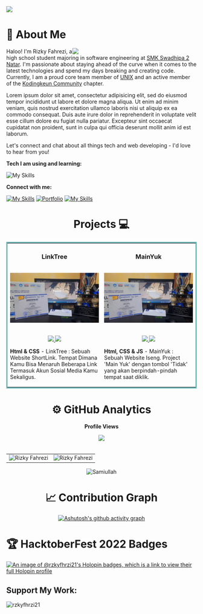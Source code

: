 <img src="https://camo.githubusercontent.com/d348976f3419cd09cf731439742c1b889e3f3cd8e04b2e72e7a219d85b049c37/68747470733a2f2f636c6f75642d6c66697532373079302d6861636b2d636c75622d626f742e76657263656c2e6170702f30666f6f7465722e706e67" >

# 🚀 About Me

<img align="right" src="https://i.imgur.com/840b0PX.gif" width="329">
<p align="left">Haloo! I'm Rizky Fahrezi, a high school student majoring in software engineering at <a href="#">SMK Swadhipa 2 Natar</a>. I'm passionate about staying ahead of the curve when it comes to the latest technologies and spend my days breaking and creating code. Currently, I am a proud core team member of <a href="#">UNIX</a> and an active member of the <a href="#">Kodingkeun Community</a></a> chapter.

Lorem ipsum dolor sit amet, consectetur adipisicing elit, sed do eiusmod
tempor incididunt ut labore et dolore magna aliqua. Ut enim ad minim veniam,
quis nostrud exercitation ullamco laboris nisi ut aliquip ex ea commodo
consequat. Duis aute irure dolor in reprehenderit in voluptate velit esse
cillum dolore eu fugiat nulla pariatur. Excepteur sint occaecat cupidatat non
proident, sunt in culpa qui officia deserunt mollit anim id est laborum.

Let's connect and chat about all things tech and web developing - I'd love to hear from you!</br>

</p>

**Tech I am using and learning:**

![My Skills](https://skillicons.dev/icons?i=php,html,css,js,mysql,git,github,wordpress,bootstrap,replit,vscode,&theme=dark&perline=9)

**Connect with me:**

[![My Skills](https://skillicons.dev/icons?i=instagram)](https://instagram.com/rzkyfhrzi21/)
<a href="https://rzkyfhrzi21.gihub.io"><img href="https://rzkyfhrzi21.gihub.io" src="https://i.imgur.com/JXfZmZy.png" alt="Portfolio" width="50"></a>
[![My Skills](https://skillicons.dev/icons?i=replit)](https://replit.com/@rzkyfhrzi21/)

<div align="center">

<!-- <details>
<summary><b>-_-</b></summary>

![rickroll](https://www.icegif.com/wp-content/uploads/rickroll-icegif-4.gif)

</details> -->

<h1>Projects 💻</h1>
<table bordercolor="#66b2b2">
  <!-- SETIAP TR BISA DIISI DENGAN DUA PROJECT KALIAN -->
  <tr>
    <td width="50%" valign="top">
      <h3 align="center">LinkTree</h3>
        <br />
        <a target="_blank" href="linktree.rzkyfhrzi21.repl.co/">
            <img src="img/itc-dj-3.jpg" width="100%" alt="LinkTree"/>
        </a>
        <br />
        <p align="center">
          <br>
          <a href="https://github.com/rzkyfhrzi21/app-linktree" target="_blank">
            <img src="https://img.shields.io/static/v1?label=|&message=REPO&color=f&style=plastic&logo=github&logo-color=white"/>
          </a>  
          <a href="https://linktree.rzkyfhrzi21.repl.co/" target="_blank">
            <img src="https://img.shields.io/static/v1?label=|&message=WEBSITE&color=cdf998&style=plastic&logo=javascript&logo-color=white"/>
          </a>
      </p>
        <p><strong>Html & CSS</strong> - LinkTree :  Sebuah Website ShortLink. Tempat Dimana Kamu Bisa Menaruh Beberapa Link Termasuk Akun Sosial Media Kamu Sekaligus.</p>
    </td>
    <td width="50%" valign="top">
      <h3 align="center">MainYuk</h3>
        <br />
        <a target="_blank" href="main-yuk.rzkyfhrzi21.repl.co">
            <img src="img/itc-dj-3.jpg" width="100%" alt="Main Yuk"/>
        </a>
        <br />
        <p align="center">
          <br>
          <a href="https://github.com/rzkyfhrzi21/main-yuk" target="_blank">
            <img src="https://img.shields.io/static/v1?label=|&message=REPO&color=f&style=plastic&logo=github&logo-color=white"/>
          </a>  
          <a href="https://main-yuk.rzkyfhrzi21.repl.co" target="_blank">
            <img src="https://img.shields.io/static/v1?label=|&message=WEBSITE&color=cdf998&style=plastic&logo=javascript&logo-color=white"/>
          </a>
      </p>
        <p><strong>Html, CSS & JS</strong> - MainYuk :  Sebuah Website Iseng. Project 'Main Yuk' dengan tombol 'Tidak' yang akan berpindah-pindah tempat saat diklik.</p>
    </td>
  </tr>  
</table>

# ⚙️ GitHub Analytics

  <table>
  <tr>
  <p><b>Profile Views</b></p>
  <img src="https://profile-counter.glitch.me/rzkyfhrzi21/count.svg"></br></br>

  <td><img src="https://github-readme-stats.vercel.app/api?username=rzkyfhrzi21&include_all_commits=true&count_private=true&show_icons=true&line_height=20&title_color=7A7ADB&icon_color=2234AE&text_color=D3D3D3&bg_color=0,000000,130F40" alt="Rizky Fahrezi" />
    
  <td><img src="https://github-readme-stats.vercel.app/api/top-langs?username=rzkyfhrzi21&show_icons=true&locale=en&layout=compact&title_color=7A7ADB&icon_color=2234AE&text_color=D3D3D3&bg_color=0,000000,130F40" alt="Rizky Fahrezi" /></td>
  </tr>
  </table>

  <p><img align="center" src="https://github-readme-streak-stats.herokuapp.com/?user=rzkyfhrzi21&theme=dark" alt="Samiullah" /></p>

# 📈 Contribution Graph

[![Ashutosh's github activity graph](https://github-readme-activity-graph.vercel.app/graph?username=rzkyfhrzi21&bg_color=242424&color=ffffff&line=57a0ff&point=ff6161&area=true&hide_border=true)](https://github.com/ashutosh00710/github-readme-activity-graph)

</div>

# 🏆 HacktoberFest 2022 Badges

[![An image of @rzkyfhrzi21's Holopin badges, which is a link to view their full Holopin profile](https://holopin.me/rzkyhxr21)](https://holopin.io/@rzkyhxr21)

<h2 align="left">Support My Work:</h2>
<p><a href="https://saweria.co/rzkyfhrzi21" target="_blank"><img align="left" src="https://pustakabukubekas.files.wordpress.com/2021/09/sawer.png" height="50" width="210" alt="rzkyfhrzi21" /></a></p><br><br>

<!-- References -->
<!-- https://github.com/samipak458/samipak458 -->
<!-- https://github.com/cocomo29/cocomo29 -->
